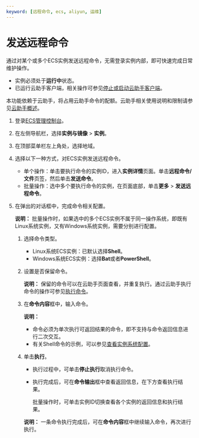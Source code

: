 ```yaml
---
keyword: [远程命令, ecs, aliyun, 运维]
---
```


# 发送远程命令

通过对某个或多个ECS实例发送远程命令，无需登录实例内部，即可快速完成日常维护操作。

-   实例必须处于**运行中**状态。
-   已运行云助手客户端，相关操作可参见[停止或启动云助手客户端](/intl.zh-CN/运维与监控/云助手/配置云助手客户端/停止或启动云助手客户端.md)。

本功能依赖于云助手，将占用云助手命令的配额。云助手相关使用说明和限制请参见[云助手概述](/intl.zh-CN/运维与监控/云助手/云助手概述.md)。

1.  登录[ECS管理控制台](https://ecs.console.aliyun.com)。

2.  在左侧导航栏，选择**实例与镜像** \> **实例**。

3.  在顶部菜单栏左上角处，选择地域。

4.  选择以下一种方式，对ECS实例发送远程命令。

    -   单个操作：单击要执行命令的实例ID，进入**实例详情**页面。单击**远程命令/文件**页签，然后单击**发送命令**。
    -   批量操作：选中多个要执行命令的实例，在页面底部，单击**更多** \> **发送远程命令**。
5.  在弹出的对话框中，完成命令相关配置。

    **说明：** 批量操作时，如果选中的多个ECS实例不属于同一操作系统，即既有Linux系统实例，又有Windows系统实例，需要分别进行配置。

    1.  选择命令类型。

        -   Linux系统ECS实例：已默认选择**Shell**。
        -   Windows系统ECS实例：选择**Bat**或者**PowerShell**。
    2.  设置是否保留命令。

        **说明：** 保留的命令可以在云助手页面查看，并重复执行。通过云助手执行命令的操作可参见[执行命令](/intl.zh-CN/运维与监控/云助手/使用云助手/执行命令.md)。

    3.  在**命令内容**框中，输入命令。

        **说明：**

        -   命令必须为单次执行可返回结果的命令，即不支持与命令返回信息进行二次交互。
        -   有关Shell命令的示例，可以参见[查看实例系统配置](/intl.zh-CN/运维与监控/云助手/DevOps自动化运维实践/查看实例系统配置.md)。
    4.  单击**执行**。

        -   执行过程中，可单击**停止执行**取消执行命令。
        -   执行完成后，可在**命令输出**框中查看返回信息，在下方查看执行结果。

            批量操作时，可单击实例ID切换查看各个实例的返回信息和执行结果。

        **说明：** 一条命令执行完成后，可在**命令内容**框中继续输入命令，再次进行执行。


